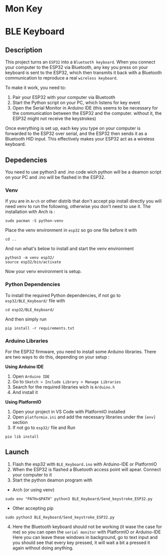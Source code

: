# Mon Key
# BLE Keyboard 

## **Description**
This project turns an `ESP32` into a `Bluetooth keyboard`. When you connect your computer to the ESP32 via Bluetooth, any key you press on your keyboard is sent to the ESP32, which then transmits it back with a Bluetooth communication to reproduce a real `wireless keyboard`.

To make it work, you need to:
1. Pair your ESP32 with your computer via Bluetooth
2. Start the Python script on your PC, which listens for key event
3. Open the Serial Monitor in Arduino IDE (this seems to be necessary for the communication between the ESP32 and the computer. without it, the ESP32 might not receive the keystrokes)

Once everything is set up, each key you type on your computer is forwarded to the ESP32 over serial, and the ESP32 then sends it as a Bluetooth HID input. This effectively makes your ESP32 act as a wireless keyboard.

## **Depedencies**
You need to use python3 and .ino code wich python will be a deamon script on your PC and .ino will be flashed in the ESP32. 

### **Venv**
If you are in `Arch` or other distrib that don't accept pip install directly you will need venv to run the following, otherwise you don't need to use it. The installation with Arch is :
``` 
sudo pacman -S python-venv
```

Place the venv environment in `esp32` so go one file before it with
```
cd ..
```

And run what's below to install and start the venv environment
```
python3 -m venv esp32/
source esp32/bin/activate
```
Now your venv environment is setup.

### **Python Dependencies**
To install the required Python dependencies, if not go to `esp32/BLE_Keyboard/` file with 
```
cd esp32/BLE_Keyboard/
```

And then simply run
```
pip install -r requirements.txt
```

### **Arduino Libraries**
For the ESP32 firmware, you need to install some Arduino libraries. There are two ways to do this, depending on your setup :

**Using Arduino IDE**
1. Open `Arduino IDE`
2. Go to `Sketch > Include Library > Manage Libraries`
3. Search for the required libraries wich is `Arduino.h`
4. And install it

**Using PlatformIO**
1. Open your project in VS Code with PlatformIO installed
2. Open `platformio.ini` and add the necessary libraries under the `[env]` section
3. If not go to `esp32/` file and Run
```
pio lib install
```

## **Launch**
1. Flash the esp32 with `BLE_Keyboard.ino` with Arduino-IDE or PlatformIO
2. When the ESP32 is flashed a Bluetooth access point will apear. Connect your computer to it
3. Start the python deamon program with
- Arch (or using venv)
```
sudo env "PATH=$PATH" python3 BLE_Keyboard/Send_keystroke_ESP32.py
```
- Other accepting pip 
```
sudo python3 BLE_Keyboard/Send_keystroke_ESP32.py
```
4. Here the Bluetooth keyboard should not be working (it wase the case for me) so you can open the `serial monitor` with PlatformIO or Arduino-IDE
Here you can leave these windows in background, go to text input and you should see that every key pressed, it will wait a bit a pressed it again without doing anything.
